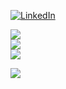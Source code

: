 [![LinkedIn](https://img.shields.io/badge/LinkedIn-%230077B5.svg?logo=linkedin&logoColor=white)](https://linkedin.com/in/leonardo-martinez-barrios//)

![](https://github-readme-stats.vercel.app/api?username=LEO22555&theme=vue&hide_border=false&include_all_commits=false&count_private=false)<br/>
![](https://github-readme-streak-stats.herokuapp.com/?user=LEO22555&theme=vue&hide_border=false)<br/>
![](https://github-readme-stats.vercel.app/api/top-langs/?username=LEO22555&theme=vue&hide_border=false&include_all_commits=false&count_private=false&layout=compact)

[![](https://visitcount.itsvg.in/api?id=LEO22555&icon=0&color=2)](https://visitcount.itsvg.in)

